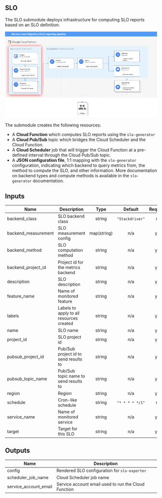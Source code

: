 ## SLO

The SLO submodule deploys infrastructure for computing SLO reports based on an
SLO definition.

![Architecture](./diagram.png)

The submodule creates the following resources:

* A **Cloud Function** which computes SLO reports using the `slo-generator`
* A **Cloud Pub/Sub** topic which bridges the Cloud Scheduler and the Cloud
  Function.
* A **Cloud Scheduler** job that will trigger the Cloud Function at a pre-defined
  interval through the Cloud Pub/Sub topic.
* A **JSON configuration file**, 1:1 mapping with the `slo-generator`
  configuration, indicating which backend to query metrics from, the method to
  compute the SLO, and other information. More documentation on backend types
  and compute methods is available in the `slo-generator` documentation.

<!-- BEGINNING OF PRE-COMMIT-TERRAFORM DOCS HOOK -->
## Inputs

| Name | Description | Type | Default | Required |
|------|-------------|:----:|:-----:|:-----:|
| backend\_class | SLO backend class | string | `"Stackdriver"` | no |
| backend\_measurement | SLO measurement config | map(string) | n/a | yes |
| backend\_method | SLO computation method | string | n/a | yes |
| backend\_project\_id | Project id for the metrics backend | string | n/a | yes |
| description | SLO description | string | n/a | yes |
| feature\_name | Name of monitored feature | string | n/a | yes |
| labels | Labels to apply to all resources created | string | n/a | yes |
| name | SLO name | string | n/a | yes |
| project\_id | SLO project id | string | n/a | yes |
| pubsub\_project\_id | Pub/Sub project id to send results to | string | n/a | yes |
| pubsub\_topic\_name | Pub/Sub topic name to send results to | string | n/a | yes |
| region | Region | string | n/a | yes |
| schedule | Cron-like schedule | string | `"* * * * */1"` | no |
| service\_name | Name of monitored service | string | n/a | yes |
| target | Target for this SLO | string | n/a | yes |

## Outputs

| Name | Description |
|------|-------------|
| config | Rendered SLO configuration for `slo-exporter` |
| scheduler\_job\_name | Cloud Scheduler job name |
| service\_account\_email | Service account email used to run the Cloud Function |

<!-- END OF PRE-COMMIT-TERRAFORM DOCS HOOK -->
